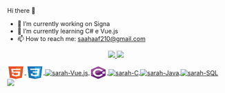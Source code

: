 Hi there 👋

- 🔭 I’m currently working on Signa
- 🌱 I’m currently learning C# e Vue.js
- 📫 How to reach me: saahaaf210@gmail.com

<div align="center">
  <a href="https://github.com/albuquerquesarah">
  <img height="150em" src="https://github-readme-stats.vercel.app/api?username=albuquerquesarah&show_icons=true&theme=dracula&include_all_commits=true&count_private=true"/>
  <img height="150em" src="https://github-readme-stats.vercel.app/api/top-langs/?username=albuquerquesarah&layout=compact&langs_count=7&theme=dracula"/>
</div>
  <div style="display: inline_block"><br>
  <img align="center" alt="sarah-HTML" height="30" width="40" src="https://raw.githubusercontent.com/devicons/devicon/master/icons/html5/html5-original.svg">
  <img align="center" alt="sarah-CSS" height="30" width="40" src="https://raw.githubusercontent.com/devicons/devicon/master/icons/css3/css3-original.svg">
  <img align="center" alt="sarah-Vue.js" height="30" width="40" img src="https://cdn.jsdelivr.net/gh/devicons/devicon/icons/vuejs/vuejs-original.svg">
  <img align="center" alt="sarah-Csharp" height="30" width="40" src="https://raw.githubusercontent.com/devicons/devicon/master/icons/csharp/csharp-original.svg">
  <img align="center" alt="sarah-C" height="35" width="40" img src="https://img.icons8.com/color/48/000000/c-programming.png"/>
  <img align="center" alt="sarah-Java" height="32" width="40" img src="https://img.icons8.com/color/48/000000/java-coffee-cup-logo--v1.png"/>
  <img align="center" alt="sarah-SQL" height="32" width="40" img src="https://img.icons8.com/color/48/000000/microsoft-sql-server.png"/>
</div>

<div>
   <a href="https://www.linkedin.com/in/sarah-albuquerqueaf/" target="_blank"><img src="https://img.shields.io/badge/-LinkedIn-%230077B5?style=for-the-badge&logo=linkedin&logoColor=white" target="_blank"></a>
 </div>
